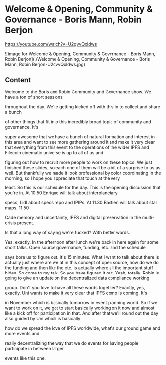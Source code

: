 
# Welcome & Opening, Community & Governance - Boris Mann, Robin Berjon

<https://youtube.com/watch?v=U2qvvQxIdws>

![image for Welcome & Opening, Community & Governance - Boris Mann, Robin Berjon](./Welcome & Opening, Community & Governance - Boris Mann, Robin Berjon-U2qvvQxIdws.jpg)

## Content

Welcome to the Boris and Robin Community and Governance show. We have a ton of short sessions

throughout the day. We're getting kicked off with this in to collect and share a bunch

of other things that fit into this incredibly broad topic of community and governance. It's

super awesome that we have a bunch of natural formation and interest in this area and want
to see more gathering around it and make it very clear that everything from this event
to the operations of the wider IPFS and Filecoin cinematic universe is up to all of us and

figuring out how to recruit more people to work on these topics.
We just finished these slides, so each one of them will be a bit of a surprise to us as well. But thankfully we made it look professional by color coordinating in the morning, so I hope you appreciate that touch at the very

least. So this is our schedule for the day. This is the opening discussion that you're in. At 10.50 Enrique will talk about interplanetary

specs, Lidl about specs repo and IPIPs. At 11.30 Bastien will talk about star maps. 11.50

Cade memory and uncertainty, IPFS and digital preservation in the multi-crisis present.

Is that a long way of saying we're fucked? With better words.

Yes, exactly. In the afternoon after lunch we're back in here again for some short talks. Open source governance, funding, etc. and the schedule

says bore us to figure out. It's 15 minutes. What I want to talk about there is actually just where are we at in this concept of open source, how do we do the funding and then like the etc. is actually where all the important stuff hides. So come to my talk. So you have figured it out. Yeah, totally. Robin is going to give an update on the decentralized data compliance working

group. Don't you love to have all these words together?
Exactly, yes, exactly. Uni wants to make it very clear that IPFS comp is coming. It's

in November which is basically tomorrow in event planning world. So if we want to work
on it, we got to start basically working on it now and almost like a kick off for participation in that. And after that we'll round out the day also guided by Uni which is basically

how do we spread the love of IPFS worldwide, what's our ground game and more events and

really decentralizing the way that we do events for having people participate in between larger

events like this one.
